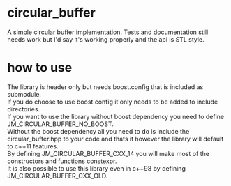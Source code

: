 # circular_buffer
A simple circular buffer implementation.
Tests and documentation still needs work but I'd say it's working properly and the api is STL style.

# how to use
The library is header only but needs boost.config that is included as submodule.  
If you do choose to use boost.config it only needs to be added to include directories.  
If you want to use the library without boost dependency you need to define JM_CIRCULAR_BUFFER_NO_BOOST.  
Without the boost dependency all you need to do is include the circular_buffer.hpp to your code and thats it however the library will default to c++11 features.  
By defining JM_CIRCULAR_BUFFER_CXX_14 you will make most of the constructors and functions constexpr.  
It is also possible to use this library even in c++98 by defining JM_CIRCULAR_BUFFER_CXX_OLD.
